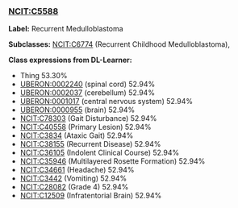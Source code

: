 
### [NCIT:C5588](http://purl.obolibrary.org/obo/NCIT_C5588)
**Label:** Recurrent Medulloblastoma

**Subclasses:** [NCIT:C6774](http://purl.obolibrary.org/obo/NCIT_C6774) (Recurrent Childhood Medulloblastoma), 

**Class expressions from DL-Learner:**

- Thing 53.30%
- [UBERON:0002240](http://purl.obolibrary.org/obo/UBERON_0002240) (spinal cord) 52.94%
- [UBERON:0002037](http://purl.obolibrary.org/obo/UBERON_0002037) (cerebellum) 52.94%
- [UBERON:0001017](http://purl.obolibrary.org/obo/UBERON_0001017) (central nervous system) 52.94%
- [UBERON:0000955](http://purl.obolibrary.org/obo/UBERON_0000955) (brain) 52.94%
- [NCIT:C78303](http://purl.obolibrary.org/obo/NCIT_C78303) (Gait Disturbance) 52.94%
- [NCIT:C40558](http://purl.obolibrary.org/obo/NCIT_C40558) (Primary Lesion) 52.94%
- [NCIT:C3834](http://purl.obolibrary.org/obo/NCIT_C3834) (Ataxic Gait) 52.94%
- [NCIT:C38155](http://purl.obolibrary.org/obo/NCIT_C38155) (Recurrent Disease) 52.94%
- [NCIT:C36105](http://purl.obolibrary.org/obo/NCIT_C36105) (Indolent Clinical Course) 52.94%
- [NCIT:C35946](http://purl.obolibrary.org/obo/NCIT_C35946) (Multilayered Rosette Formation) 52.94%
- [NCIT:C34661](http://purl.obolibrary.org/obo/NCIT_C34661) (Headache) 52.94%
- [NCIT:C3442](http://purl.obolibrary.org/obo/NCIT_C3442) (Vomiting) 52.94%
- [NCIT:C28082](http://purl.obolibrary.org/obo/NCIT_C28082) (Grade 4) 52.94%
- [NCIT:C12509](http://purl.obolibrary.org/obo/NCIT_C12509) (Infratentorial Brain) 52.94%


